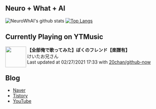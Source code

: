## Neuro + What + AI

![NeuroWhAI's github stats](https://github-readme-stats.vercel.app/api?username=neurowhai&count_private=true&show_icons=true)
[![Top Langs](https://github-readme-stats.vercel.app/api/top-langs/?username=neurowhai&layout=compact)](https://github.com/anuraghazra/github-readme-stats)

## Currently Playing on YTMusic

[<img align="left" height="65" src="https://i.ytimg.com/vi/4IwIbHoFWXY/sddefault.jpg?sqp=-oaymwEWCJADEOEBIAQqCghqEJQEGHgg6AJIWg&rs">](https://music.youtube.com/channel/UC9YDIN4WKo3_6fITQlyZICw)

**【全部俺で歌ってみた】ぼくのフレンド【楽譜有】**  
けいたお兄さん  
Last updated at 02/27/2021 17:33 with [20chan/github-now](https://github.com/20chan/github-now)

## Blog

- [Naver](http://blog.naver.com/neurowhai)
- [Tistory](http://neurowhai.tistory.com/)
- [YouTube](https://www.youtube.com/channel/UCB_v1xU6laBHOeH6z4L-Mtw)
